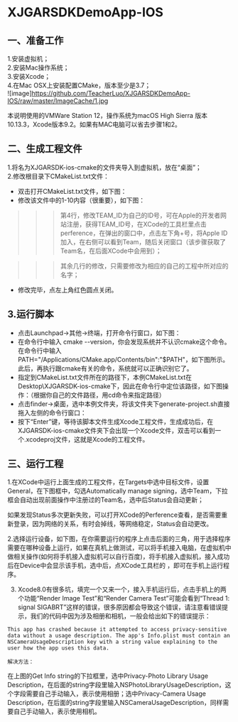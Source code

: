 # XJGARSDKDemoApp-IOS
一、准备工作
-------------------------------
1.安装虚拟机；<br>
2.安装Mac操作系统；<br>
3.安装Xcode；<br>
4.在Mac OSX上安装配置CMake，版本至少是3.7；<br>
![image]https://github.com/TeacherLuo/XJGARSDKDemoApp-IOS/raw/master/ImageCache/1.jpg <br>


本说明使用的VMWare Station 12，操作系统为macOS High Sierra 版本10.13.3，Xcode版本9.2。如果有MAC电脑可以省去步骤1和2。<br>

二、生成工程文件
------------------

1.将名为XJGARSDK-ios-cmake的文件夹导入到虚拟机，放在“桌面”；<br>
2.修改根目录下CMakeList.txt文件：<br>
* 双击打开CMakeList.txt文件，如下图：<br>
* 修改该文件中的1-10内容（很重要），如下图：<br>

>>>第4行，修改TEAM_ID为自己的ID号，可在Apple的开发者网站注册，获得TEAM_ID号，在XCode的工具栏里点击perference，在弹出的窗口中，点击左下角+号，将Apple ID加入，在右侧可以看到Team，随后关闭窗口（该步骤获取了Team名，在后面XCode中会用到）；<br>

>>>其余几行的修改，只需要修改为相应的自己的工程中所对应的名字；<br>
* 修改完毕，点左上角红色圆点关闭。<br>

3.运行脚本
------------------------
* 点击Launchpad->其他->终端，打开命令行窗口，如下图：<br>
* 在命令行中输入 cmake --version，你会发现系统并不认识cmake这个命令。在命令行中输入PATH="/Applications/CMake.app/Contents/bin":"$PATH"，如下图所示。此后，再执行跟cmake有关的命令，系统就可以正确识别它了。<br>
* 指定到CMakeList.txt文件所在的路径下，本例CMakeList.txt在Desktop\XJGARSDK-ios-cmake下，因此在命令行中定位该路径，如下图操作：（根据你自己的文件路径，用cd命令来指定路径）<br>
* 点击finder->桌面，选中本例文件夹，将该文件夹下generate-project.sh直接拖入左侧的命令行窗口：<br>
* 按下“Enter”键，等待该脚本文件生成Xcode工程文件，生成成功后，在XJGARSDK-ios-cmake文件夹下会出现一个Xcode文件，双击可以看到一个.xcodeproj文件，这就是Xcode的工程文件。<br>

三、运行工程
-----------------

1.在XCode中运行上面生成的工程文件，在Targets中选中目标文件，设置General，在下图框中，勾选Automatically manage signing，选中Team，下拉框会自动出现前面操作中注册过的Team名，选中后Status会自动更新；<br>

如果发现Status多次更新失败，可以打开XCode的Perference查看，是否需要重新登录，因为网络的关系，有时会掉线，等网络稳定，Status会自动更改。<br>

2.选择运行设备，如下图，在你需要运行的程序上点击后面的三角，用于选择程序需要在哪种设备上运行，如果在真机上做测试，可以将手机接入电脑，在虚拟机中做相关操作(如何将手机接入虚拟机可以自行百度)，将手机接入虚拟机，接入成功后在Device中会显示该手机，选中后，点XCode工具栏的 ，即可在手机上运行程序。<br>

3. Xcode8.0有很多坑，填完一个又来一个，接入手机运行后，点击手机上的两个功能“Render Image Test”和“Render Camera Test”可能会看到“Thread 1: signal SIGABRT”这样的错误，很多原因都会导致这个错误，请注意看错误提示，我们的代码中因为涉及相册和相机，一般会给出如下的错误提示：<br>

`This app has crashed because it attempted to access privacy-sensitive data without a usage description. The app's Info.plist must contain an NSCameraUsageDescription key with a string value explaining to the user how the app uses this data.`<br>

`解决方法：`<br>

在上图的Get Info string的下拉框里，选中Privacy-Photo Library Usage Description，在后面的string字段里输入NSPhotoLibraryUsageDescription，这个字段需要自己手动输入，表示使用相册；选中Privacy-Camera Usage Description，在后面的string字段里输入NSCameraUsageDescription，同样需要自己手动输入，表示使用相机。<br>
